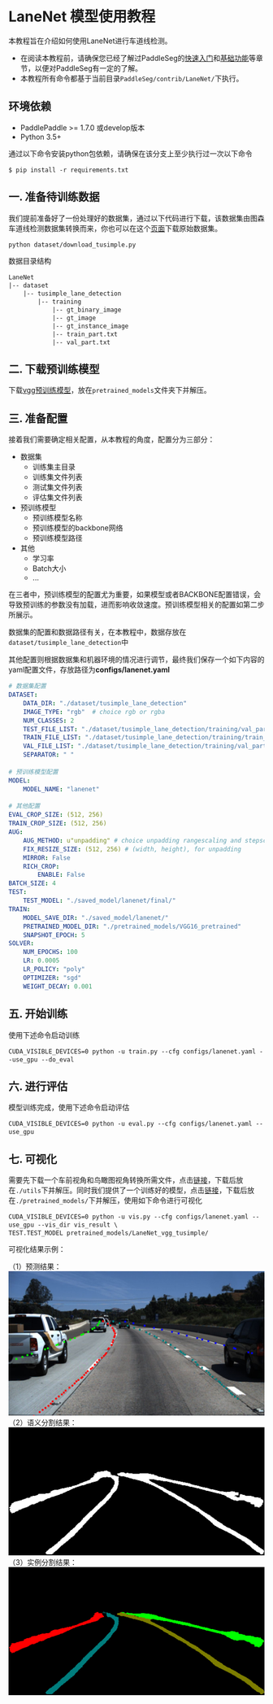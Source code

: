 # LaneNet 模型使用教程

本教程旨在介绍如何使用LaneNet进行车道线检测。

* 在阅读本教程前，请确保您已经了解过PaddleSeg的[快速入门](../../README.md#快速入门)和[基础功能](../../README.md#基础功能)等章节，以便对PaddleSeg有一定的了解。
* 本教程所有命令都基于当前目录`PaddleSeg/contrib/LaneNet/`下执行。

## 环境依赖

* PaddlePaddle >= 1.7.0 或develop版本
* Python 3.5+

通过以下命令安装python包依赖，请确保在该分支上至少执行过一次以下命令
```shell
$ pip install -r requirements.txt
```

## 一. 准备待训练数据

我们提前准备好了一份处理好的数据集，通过以下代码进行下载，该数据集由图森车道线检测数据集转换而来，你也可以在这个[页面](https://github.com/TuSimple/tusimple-benchmark/issues/3)下载原始数据集。

```shell
python dataset/download_tusimple.py
```

数据目录结构
```
LaneNet
|-- dataset
    |-- tusimple_lane_detection
        |-- training
            |-- gt_binary_image
            |-- gt_image
            |-- gt_instance_image
            |-- train_part.txt
            |-- val_part.txt
```
## 二. 下载预训练模型

下载[vgg预训练模型](https://paddle-imagenet-models-name.bj.bcebos.com/VGG16_pretrained.tar)，放在```pretrained_models```文件夹下并解压。


## 三. 准备配置

接着我们需要确定相关配置，从本教程的角度，配置分为三部分：

* 数据集
  * 训练集主目录
  * 训练集文件列表
  * 测试集文件列表
  * 评估集文件列表
* 预训练模型
  * 预训练模型名称
  * 预训练模型的backbone网络
  * 预训练模型路径
* 其他
  * 学习率
  * Batch大小
  * ...

在三者中，预训练模型的配置尤为重要，如果模型或者BACKBONE配置错误，会导致预训练的参数没有加载，进而影响收敛速度。预训练模型相关的配置如第二步所展示。

数据集的配置和数据路径有关，在本教程中，数据存放在`dataset/tusimple_lane_detection`中

其他配置则根据数据集和机器环境的情况进行调节，最终我们保存一个如下内容的yaml配置文件，存放路径为**configs/lanenet.yaml**

```yaml
# 数据集配置
DATASET: 
    DATA_DIR: "./dataset/tusimple_lane_detection"
    IMAGE_TYPE: "rgb"  # choice rgb or rgba
    NUM_CLASSES: 2
    TEST_FILE_LIST: "./dataset/tusimple_lane_detection/training/val_part.txt"
    TRAIN_FILE_LIST: "./dataset/tusimple_lane_detection/training/train_part.txt"
    VAL_FILE_LIST: "./dataset/tusimple_lane_detection/training/val_part.txt"
    SEPARATOR: " "

# 预训练模型配置
MODEL:
    MODEL_NAME: "lanenet"

# 其他配置
EVAL_CROP_SIZE: (512, 256) 
TRAIN_CROP_SIZE: (512, 256)
AUG: 
    AUG_METHOD: u"unpadding" # choice unpadding rangescaling and stepscaling
    FIX_RESIZE_SIZE: (512, 256) # (width, height), for unpadding
    MIRROR: False
    RICH_CROP: 
        ENABLE: False 
BATCH_SIZE: 4
TEST:
    TEST_MODEL: "./saved_model/lanenet/final/"
TRAIN:
    MODEL_SAVE_DIR: "./saved_model/lanenet/"
    PRETRAINED_MODEL_DIR: "./pretrained_models/VGG16_pretrained"
    SNAPSHOT_EPOCH: 5
SOLVER:
    NUM_EPOCHS: 100
    LR: 0.0005
    LR_POLICY: "poly"
    OPTIMIZER: "sgd"
    WEIGHT_DECAY: 0.001
```


## 五. 开始训练

使用下述命令启动训练

```shell
CUDA_VISIBLE_DEVICES=0 python -u train.py --cfg configs/lanenet.yaml --use_gpu --do_eval
```

## 六. 进行评估

模型训练完成，使用下述命令启动评估

```shell
CUDA_VISIBLE_DEVICES=0 python -u eval.py --cfg configs/lanenet.yaml --use_gpu 
```

## 七. 可视化
需要先下载一个车前视角和鸟瞰图视角转换所需文件，点击[链接](https://paddleseg.bj.bcebos.com/resources/tusimple_ipm_remap.tar)，下载后放在```./utils```下并解压。同时我们提供了一个训练好的模型，点击[链接](https://paddleseg.bj.bcebos.com/models/lanenet_vgg_tusimple.tar)，下载后放在```./pretrained_models/```下并解压，使用如下命令进行可视化
```shell
CUDA_VISIBLE_DEVICES=0 python -u vis.py --cfg configs/lanenet.yaml --use_gpu --vis_dir vis_result \
TEST.TEST_MODEL pretrained_models/LaneNet_vgg_tusimple/
```

可视化结果示例：
  
 （1）预测结果：<br/>
  ![](imgs/0005_pred_lane.png)
 （2）语义分割结果：<br/>
  ![](imgs/0005_pred_binary.png)<br/>
 （3）实例分割结果：<br/>
  ![](imgs/0005_pred_instance.png)


